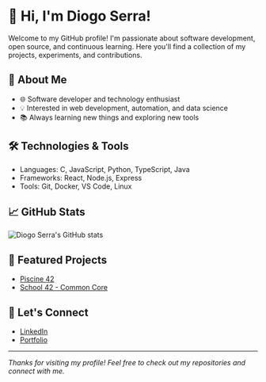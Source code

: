 # 👋 Hi, I'm Diogo Serra!

Welcome to my GitHub profile! I'm passionate about software development, open source, and continuous learning. Here you'll find a collection of my projects, experiments, and contributions.

## 🚀 About Me

- 🌐 Software developer and technology enthusiast
- 💡 Interested in web development, automation, and data science
- 📚 Always learning new things and exploring new tools

## 🛠️ Technologies & Tools

- Languages: C, JavaScript, Python, TypeScript, Java
- Frameworks: React, Node.js, Express
- Tools: Git, Docker, VS Code, Linux

## 📈 GitHub Stats

![Diogo Serra's GitHub stats](https://github-readme-stats.vercel.app/api?username=Diogo-Serra&show_icons=true&theme=radical)

## 📂 Featured Projects

- [Piscine 42](https://github.com/Diogo-Serra/42_Piscine)
- [School 42 - Common Core](https://github.com/Diogo-Serra/42_School)

## 🤝 Let's Connect

- [LinkedIn](https://www.linkedin.com/in/diogoserra90/)
- [Portfolio](https://github.com/Diogo-Serra?tab=repositories)

---

_Thanks for visiting my profile! Feel free to check out my repositories and connect with me._
